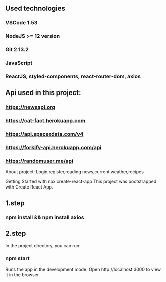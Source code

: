 
## Used technologies

### VSCode 1.53
### NodeJS >= 12 version
### Git 2.13.2
### JavaScript
### ReactJS, styled-components, react-router-dom, axios


## Api used in this project:
### https://newsapi.org
### https://cat-fact.herokuapp.com
### https://api.spacexdata.com/v4
### https://forkify-api.herokuapp.com/api
### https://randomuser.me/api

About project:
Login,register,reading news,current weather,recipes


Getting Started with npx create-react-app
This project was bootstrapped with Create React App.

## 1.step
### npm install && npm install axios

## 2.step

In the project directory, you can run:

### npm start
Runs the app in the development mode.
Open http://localhost:3000 to view it in the browser.
